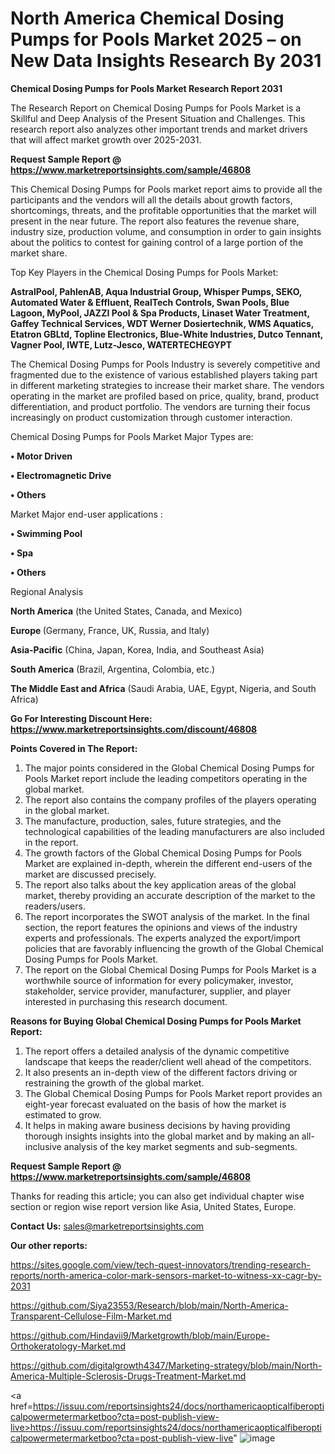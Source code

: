 # North America Chemical Dosing Pumps for Pools Market 2025 – on New Data Insights Research By 2031

<strong>Chemical Dosing Pumps for Pools Market Research Report 2031</strong>

The Research Report on Chemical Dosing Pumps for Pools Market is a Skillful and Deep Analysis of the Present Situation and Challenges. This research report also analyzes other important trends and market drivers that will affect market growth over 2025-2031.

<strong>Request Sample Report @ <a href=https://www.marketreportsinsights.com/sample/46808>https://www.marketreportsinsights.com/sample/46808</a></strong>

This Chemical Dosing Pumps for Pools market report aims to provide all the participants and the vendors will all the details about growth factors, shortcomings, threats, and the profitable opportunities that the market will present in the near future. The report also features the revenue share, industry size, production volume, and consumption in order to gain insights about the politics to contest for gaining control of a large portion of the market share.

Top Key Players in the Chemical Dosing Pumps for Pools Market:

<strong>AstralPool, PahlenAB, Aqua Industrial Group, Whisper Pumps, SEKO, Automated Water & Effluent, RealTech Controls, Swan Pools, Blue Lagoon, MyPool, JAZZI Pool & Spa Products, Linaset Water Treatment, Gaffey Technical Services, WDT Werner Dosiertechnik, WMS Aquatics, Etatron GBLtd, Topline Electronics, Blue-White Industries, Dutco Tennant, Vagner Pool, IWTE, Lutz-Jesco, WATERTECHEGYPT</strong>

The Chemical Dosing Pumps for Pools Industry is severely competitive and fragmented due to the existence of various established players taking part in different marketing strategies to increase their market share. The vendors operating in the market are profiled based on price, quality, brand, product differentiation, and product portfolio. The vendors are turning their focus increasingly on product customization through customer interaction.

Chemical Dosing Pumps for Pools Market Major Types are:

<strong>•  Motor Driven

•  Electromagnetic Drive

•  Others</strong>

Market Major end-user applications :

<strong>•  Swimming Pool

•  Spa

•  Others</strong>

Regional Analysis

</u><strong><b>North America</b></strong> (the United States, Canada, and Mexico)

<strong><b>Europe </b></strong>(Germany, France, UK, Russia, and Italy)

<strong><b>Asia-Pacific</b></strong> (China, Japan, Korea, India, and Southeast Asia)

<strong><b>South America</b></strong> (Brazil, Argentina, Colombia, etc.)

<strong><b>The Middle East and Africa</b></strong> (Saudi Arabia, UAE, Egypt, Nigeria, and South Africa)

<strong>Go For Interesting Discount Here: <a href=https://www.marketreportsinsights.com/discount/46808>https://www.marketreportsinsights.com/discount/46808</a></strong>

<strong>Points Covered in The Report:</strong>
<ol>
  <li>The major points considered in the Global Chemical Dosing Pumps for Pools Market report include the leading competitors operating in the global market.</li>
  <li>The report also contains the company profiles of the players operating in the global market.</li>
  <li>The manufacture, production, sales, future strategies, and the technological capabilities of the leading manufacturers are also included in the report.</li>
  <li>The growth factors of the Global Chemical Dosing Pumps for Pools Market are explained in-depth, wherein the different end-users of the market are discussed precisely.</li>
  <li>The report also talks about the key application areas of the global market, thereby providing an accurate description of the market to the readers/users.</li>
  <li>The report incorporates the SWOT analysis of the market. In the final section, the report features the opinions and views of the industry experts and professionals. The experts analyzed the export/import policies that are favorably influencing the growth of the Global Chemical Dosing Pumps for Pools Market.</li>
  <li>The report on the Global Chemical Dosing Pumps for Pools Market is a worthwhile source of information for every policymaker, investor, stakeholder, service provider, manufacturer, supplier, and player interested in purchasing this research document.</li>
</ol>
<strong>Reasons for Buying Global Chemical Dosing Pumps for Pools Market Report:</strong>

<ol>
  <li>The report offers a detailed analysis of the dynamic competitive landscape that keeps the reader/client well ahead of the competitors.</li>
  <li>It also presents an in-depth view of the different factors driving or restraining the growth of the global market.</li>
  <li>The Global Chemical Dosing Pumps for Pools Market report provides an eight-year forecast evaluated on the basis of how the market is estimated to grow.</li>
  <li>It helps in making aware business decisions by having providing thorough insights insights into the global market and by making an all-inclusive analysis of the key market segments and sub-segments.</li>
</ol>
<strong>Request Sample Report @ <a href=https://www.marketreportsinsights.com/sample/46808>https://www.marketreportsinsights.com/sample/46808</a></strong>


Thanks for reading this article; you can also get individual chapter wise section or region wise report version like Asia, United States, Europe.

<strong>Contact Us:</strong>
sales@marketreportsinsights.com

<strong>Our other reports:</strong>

<a href=https://sites.google.com/view/tech-quest-innovators/trending-research-reports/north-america-color-mark-sensors-market-to-witness-xx-cagr-by-2031>https://sites.google.com/view/tech-quest-innovators/trending-research-reports/north-america-color-mark-sensors-market-to-witness-xx-cagr-by-2031</a>

<a href=https://github.com/Siya23553/Research/blob/main/North-America-Transparent-Cellulose-Film-Market.md>https://github.com/Siya23553/Research/blob/main/North-America-Transparent-Cellulose-Film-Market.md</a>

<a href=https://github.com/Hindavii9/Marketgrowth/blob/main/Europe-Orthokeratology-Market.md>https://github.com/Hindavii9/Marketgrowth/blob/main/Europe-Orthokeratology-Market.md</a>

<a href=https://github.com/digitalgrowth4347/Marketing-strategy/blob/main/North-America-Multiple-Sclerosis-Drugs-Treatment-Market.md>https://github.com/digitalgrowth4347/Marketing-strategy/blob/main/North-America-Multiple-Sclerosis-Drugs-Treatment-Market.md</a>

<a href=https://issuu.com/reportsinsights24/docs/northamericaopticalfiberopticalpowermetermarketboo?cta=post-publish-view-live>https://issuu.com/reportsinsights24/docs/northamericaopticalfiberopticalpowermetermarketboo?cta=post-publish-view-live</a>"
![image](https://github.com/user-attachments/assets/ddff15f0-c8a0-475e-bcba-257ea8f140cc)
